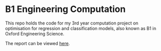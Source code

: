 # B1 Engineering Computation

This repo holds the code for my 3rd year computation project on optimisation for regression and classification models, also known as B1 in Oxford Engineering Science.

The report can be viewed [here](https://github.com/LordJatonyas/B1-Project/blob/main/report/B1-Project-Report.pdf).
